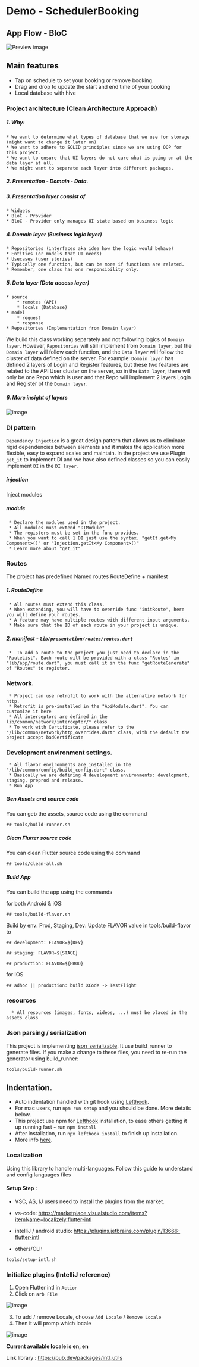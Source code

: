 # Demo - SchedulerBooking

## App Flow - BloC
![Preview image](/screenshots/app_flow.png)

## Main features

* Tap on schedule to set your booking or remove booking.
* Drag and drop to update the start and end time of your booking
* Local database with hive

### Project architecture (Clean Architecture Approach)
##### 1. Why:
    * We want to determine what types of database that we use for storage (might want to change it later on)
    * We want to adhere to SOLID principles since we are using OOP for this project.
    * We want to ensure that UI layers do not care what is going on at the data layer at all.
    * We might want to separate each layer into different packages.
##### 2. Presentation - Domain - Data.
##### 3. Presentation layer consist of
    * Widgets
    * BloC - Provider
    * BloC - Provider only manages UI state based on business logic

##### 4. Domain layer (Business logic layer)
    * Repositories (interfaces aka idea how the logic would behave)
    * Entities (or models that UI needs)
    * Usecases (user stories)
    * Typically one function, but can be more if functions are related.
    * Remember, one class has one responsibility only.


##### 5. Data layer (Data access layer)
    * source
        * remotes (API)
        * locals (Database)
    * model
        * request
        * response
    * Repositories (Implementation from Domain layer)
We build this class working separately and not following logics of `Domain layer`. However, `Repositories` will still implement from `Domain layer`, but the `Domain layer` will follow each function, and the `Data layer` will follow the cluster of data defined on the server.
For example: `Domain layer` has defined 2 layers of Login and Register features, but these two features are related to the API User cluster on the server, so in the `Data layer`, there will only be one Repo which is user and that Repo will implement 2 layers Login and Register of the `Domain layer`.

##### 6. More insight of layers
![image](/screenshots/clean_architecture.jpeg)

### DI pattern
`Dependency Injection` is a great design pattern that allows us to eliminate rigid dependencies between elements and it makes the application more flexible, easy to expand scales and maintain.
In the project we use Plugin `get_it` to implement DI and we have also defined classes so you can easily implement `DI` in the `DI layer`.
##### injection
Inject modules
##### module
     * Declare the modules used in the project.
     * All modules must extend "DIModule"
     * The registers must be set in the func provides.
     * When you want to call 1 DI just use the syntax. "getIt.get<My Component>()" or "Injection.getIt<My Component>()"
     * Learn more about "get_it"

### Routes
The project has predefined Named routes RouteDefine + manifest
##### 1. RouteDefine
     * All routes must extend this class.
     * When extending, you will have to override func "initRoute", here you will define your routes.
     * A feature may have multiple routes with different input arguments.
     * Make sure that the ID of each route in your project is unique.
##### 2. manifest - `lib/presentation/routes/routes.dart`
     *  To add a route to the project you just need to declare in the "RouteList". Each route will be provided with a class "Routes" in "lib/app/route.dart", you must call it in the func "getRouteGenerate" of "Routes" to register.
### Network.
     * Project can use retrofit to work with the alternative network for http.
     * Retrofit is pre-installed in the "ApiModule.dart". You can customize it here
     * All interceptors are defined in the lib/common/network/interceptor/* class
     * To work with Certificate, please refer to the "/lib/common/network/http_overrides.dart" class, with the default the project accept badCertificate

### Development environment settings.
     * All flavor environments are installed in the "/lib/common/config/build_config.dart" class.
     * Basically we are defining 4 development environments: development, staging, preprod and release.
     * Run App

##### Gen Assets and source code
You can geb the assets, source code using the command

```
## tools/build-runner.sh
```

##### Clean Flutter source code
You can clean Flutter source code using the command

```
## tools/clean-all.sh
```

##### Build App
You can build the app using the commands

for both Android & iOS:
```
## tools/build-flavor.sh
```

Build by env: Prod, Staging, Dev:
Update FLAVOR value in tools/build-flavor to

```
## development: FLAVOR=${DEV}

## staging: FLAVOR=${STAGE}

## production: FLAVOR=${PROD}
```

for IOS

```
## adhoc || production: build XCode -> TestFlight
```

### resources
      * All resources (images, fonts, videos, ...) must be placed in the assets class

### Json parsing / serialization
This project is implementing [json_serializable](https://pub.dev/packages/json_serializable).
It use build_runner to generate files. If you make a change to these files, you need to re-run the generator using build_runner:
```
tools/build-runner.sh
```

## Indentation.
- Auto indentation handled with git hook using [Lefthook](https://github.com/Arkweid/lefthook).
- For mac users, run `npm run setup` and you should be done. More details below.
- This project use npm for [Lefthook](https://github.com/Arkweid/lefthook) installation, to ease others getting it up running fast - run `npm install`
- After installation, run `npx lefthook install` to finish up installation.
- More info [here](https://github.com/Arkweid/lefthook/blob/master/docs/node.md).

### Localization
Using this library to handle multi-languages. Follow this guide to understand and config languages files

#### Setup Step :

* VSC, AS, IJ users need to install the plugins from the market.
* vs-code: https://marketplace.visualstudio.com/items?itemName=localizely.flutter-intl
* intelliJ / android studio: https://plugins.jetbrains.com/plugin/13666-flutter-intl

* others/CLI:
```
tools/setup-intl.sh
```

### Initialize plugins (IntelliJ reference)
1. Open Flutter intl in `Action`
2. Click on `arb File`

![image](/screenshots/intl_prompt.png)

3. To add / remove Locale, choose `Add Locale` / `Remove Locale`
4. Then it will promp which locale

![image](/screenshots/intl_add_locale.png)

**Current available locale is en, en**


Link library : https://pub.dev/packages/intl_utils
